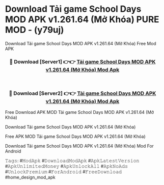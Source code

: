 # Download Tải game School Days MOD APK v1.261.64 (Mở Khóa) PURE MOD - (y79uj)
Download Tải game School Days MOD APK v1.261.64 (Mở Khóa) Free Mod APK

<div align="center">
<h3>🔴 Download [Server1] 👉👉 <a href="https://apk-comot.site?title=Tải_game_School_Days_MOD_APK_v1.261.64_(Mở_Khóa)">Tải game School Days MOD APK v1.261.64 (Mở Khóa) Mod Apk</a></h3><br>

<h3>🔴 Download [Server2] 👉👉 <a href="https://apk-comot.site?title=Tải_game_School_Days_MOD_APK_v1.261.64_(Mở_Khóa)">Tải game School Days MOD APK v1.261.64 (Mở Khóa) Mod Apk</a></h3>
</div>


Free Download APK MOD Tải game School Days MOD APK v1.261.64 (Mở Khóa)

Download Tải game School Days MOD APK v1.261.64 (Mở Khóa) 

Free APK MOD Tải game School Days MOD APK v1.261.64 (Mở Khóa) 

Download Tải game School Days MOD APK v1.261.64 (Mở Khóa) Mod For Android

𝚃𝚊𝚐𝚜: #𝙼𝚘𝚍𝙰𝚙𝚔 #𝙳𝚘𝚠𝚗𝚕𝚘𝚊𝚍𝙼𝚘𝚍𝙰𝚙𝚔 #𝙰𝚙𝚔𝙻𝚊𝚝𝚎𝚜𝚝𝚅𝚎𝚛𝚜𝚒𝚘𝚗 #𝙰𝚙𝚔𝚄𝚗𝚕𝚒𝚖𝚒𝚝𝚎𝚍𝙼𝚘𝚗𝚎𝚢 #𝙰𝚙𝚔𝚄𝚗𝚕𝚘𝚌𝚔𝙰𝚕𝚕 #𝙰𝚙𝚔𝙽𝚘𝙰𝚍𝚜 #𝚄𝚗𝚕𝚘𝚌𝚔𝙿𝚛𝚎𝚖𝚒𝚞𝚖 #𝙵𝚘𝚛𝙰𝚗𝚍𝚛𝚘𝚒𝚍 #𝙵𝚛𝚎𝚎𝙳𝚘𝚠𝚗𝚕𝚘𝚊𝚍 #home_design_mod_apk